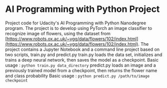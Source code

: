 # AI Programming with Python Project

Project code for Udacity's AI Programming with Python Nanodegree program. The project is to develop using PyTorch an image classifier to recognize image of flowers, using the dataset from [https://www.robots.ox.ac.uk/~vgg/data/flowers/102/index.html](https://www.robots.ox.ac.uk/~vgg/data/flowers/102/index.html). 
The project contains a Jupyter Notebook and a command line project based on two scripts, train.py and predict.py
train.py loads the data set, initializes and trains a deep neural network, then saves the model as a checkpoint. Basic usage : <code>python train.py data_directory</code>
predict.py loads an image and a previously trained model from a checkpoint, then returns the flower name and class probability Basic usage : <code>python predict.py /path/to/image checkpoint</code>